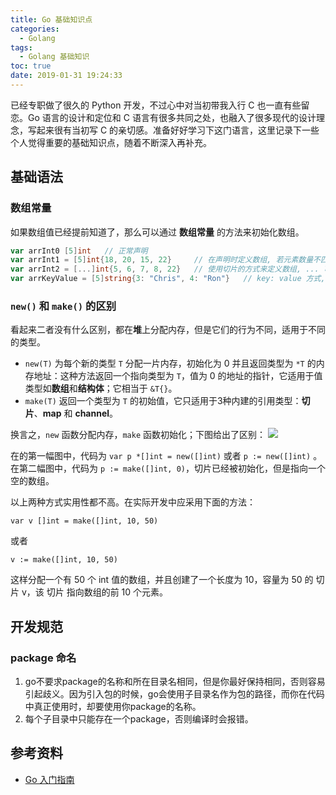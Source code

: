 ```yaml
---
title: Go 基础知识点
categories:
  - Golang
tags:
  - Golang 基础知识
toc: true
date: 2019-01-31 19:24:33
---
```


已经专职做了很久的 Python 开发，不过心中对当初带我入行 C 也一直有些留恋。Go 语言的设计和定位和 C 语言有很多共同之处，也融入了很多现代的设计理念，写起来很有当初写 C 的亲切感。准备好好学习下这门语言，这里记录下一些个人觉得重要的基础知识点，随着不断深入再补充。
<!-- more -->

## 基础语法
### 数组常量
如果数组值已经提前知道了，那么可以通过 **数组常量** 的方法来初始化数组。
```go
var arrInt0 [5]int   // 正常声明
var arrInt1 = [5]int{18, 20, 15, 22}     // 在声明时定义数组, 若元素数量不匹配, 可以忽略后面的元素
var arrInt2 = [...]int{5, 6, 7, 8, 22}   // 使用切片的方式来定义数组, ... 可省略
var arrKeyValue = [5]string{3: "Chris", 4: "Ron"}   // key: value 方式, 只有索引 3 和 4 被赋予实际的值, 其他元素都被设置为空的字符串
```

### `new()` 和 `make()` 的区别
看起来二者没有什么区别，都在**堆**上分配内存，但是它们的行为不同，适用于不同的类型。

- `new(T)` 为每个新的类型 `T` 分配一片内存，初始化为 0 并且返回类型为 `*T` 的内存地址：这种方法返回一个指向类型为 `T`，值为 0 的地址的指针，它适用于值类型如**数组**和**结构体**；它相当于 `&T{}`。
- `make(T)` 返回一个类型为 `T` 的初始值，它只适用于3种内建的引用类型：**切片**、**map** 和 **channel**。

换言之，`new` 函数分配内存，`make` 函数初始化；下图给出了区别：
![](https://darkreunion-1256611153.file.myqcloud.com/18-8-22/75616542.jpg)

在的第一幅图中，代码为 `var p *[]int = new([]int)` 或者 `p := new([]int)` 。在第二幅图中，代码为 `p := make([]int, 0)`，切片已经被初始化，但是指向一个空的数组。

以上两种方式实用性都不高。在实际开发中应采用下面的方法：
```
var v []int = make([]int, 10, 50)
```
或者
```
v := make([]int, 10, 50)
```
这样分配一个有 50 个 int 值的数组，并且创建了一个长度为 10，容量为 50 的 切片 v，该 切片 指向数组的前 10 个元素。


## 开发规范
### package 命名
1. go不要求package的名称和所在目录名相同，但是你最好保持相同，否则容易引起歧义。因为引入包的时候，go会使用子目录名作为包的路径，而你在代码中真正使用时，却要使用你package的名称。
2. 每个子目录中只能存在一个package，否则编译时会报错。


## 参考资料
- [Go 入门指南](https://go.fdos.me/)
